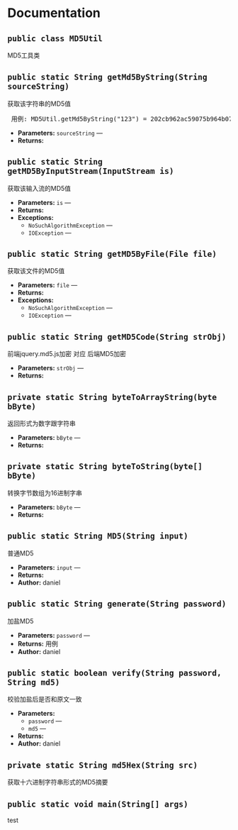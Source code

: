 # Documentation

## `public class MD5Util`

MD5工具类

## `public static String getMd5ByString(String sourceString)`

获取该字符串的MD5值

<pre> 用例: MD5Util.getMd5ByString("123") = 202cb962ac59075b964b07152d234b70 </pre>

 * **Parameters:** `sourceString` — 
 * **Returns:** 

## `public static String getMD5ByInputStream(InputStream is)`

获取该输入流的MD5值

 * **Parameters:** `is` — 
 * **Returns:** 
 * **Exceptions:**
   * `NoSuchAlgorithmException` — 
   * `IOException` — 

## `public static String getMD5ByFile(File file)`

获取该文件的MD5值

 * **Parameters:** `file` — 
 * **Returns:** 
 * **Exceptions:**
   * `NoSuchAlgorithmException` — 
   * `IOException` — 

## `public static String getMD5Code(String strObj)`

前端jquery.md5.js加密 对应 后端MD5加密

 * **Parameters:** `strObj` — 
 * **Returns:** 

## `private static String byteToArrayString(byte bByte)`

返回形式为数字跟字符串

 * **Parameters:** `bByte` — 
 * **Returns:** 

## `private static String byteToString(byte[] bByte)`

转换字节数组为16进制字串

 * **Parameters:** `bByte` — 
 * **Returns:** 

## `public static String MD5(String input)`

普通MD5

 * **Parameters:** `input` — 
 * **Returns:** 
 * **Author:** daniel

## `public static String generate(String password)`

加盐MD5

 * **Parameters:** `password` — 
 * **Returns:** 用例
 * **Author:** daniel

## `public static boolean verify(String password, String md5)`

校验加盐后是否和原文一致

 * **Parameters:**
   * `password` — 
   * `md5` — 
 * **Returns:** 
 * **Author:** daniel

## `private static String md5Hex(String src)`

获取十六进制字符串形式的MD5摘要

## `public static void main(String[] args)`

test